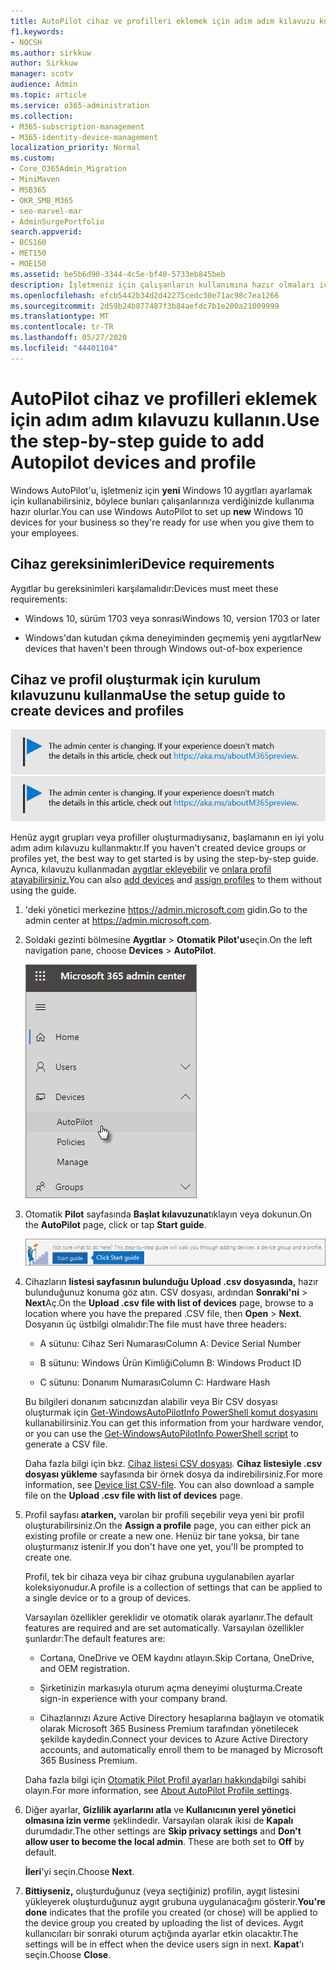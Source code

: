 ```yaml
---
title: AutoPilot cihaz ve profilleri eklemek için adım adım kılavuzu kullanın.
f1.keywords:
- NOCSH
ms.author: sirkkuw
author: Sirkkuw
manager: scotv
audience: Admin
ms.topic: article
ms.service: o365-administration
ms.collection:
- M365-subscription-management
- M365-identity-device-management
localization_priority: Normal
ms.custom:
- Core_O365Admin_Migration
- MiniMaven
- MSB365
- OKR_SMB_M365
- seo-marvel-mar
- AdminSurgePortfolio
search.appverid:
- BCS160
- MET150
- MOE150
ms.assetid: be5b6d90-3344-4c5e-bf40-5733eb845beb
description: İşletmeniz için çalışanların kullanımına hazır olmaları için yeni Windows 10 aygıtları ayarlamak için Windows AutoPilot'u nasıl kullanacağınızı öğrenin.
ms.openlocfilehash: efcb5442b34d2d42275cedc30e71ac98c7ea1266
ms.sourcegitcommit: 2d59b24b877487f3b84aefdc7b1e200a21009999
ms.translationtype: MT
ms.contentlocale: tr-TR
ms.lasthandoff: 05/27/2020
ms.locfileid: "44401104"
---
```

# <a name="use-the-step-by-step-guide-to-add-autopilot-devices-and-profile"></a><span data-ttu-id="cf7b3-103">AutoPilot cihaz ve profilleri eklemek için adım adım kılavuzu kullanın.</span><span class="sxs-lookup"><span data-stu-id="cf7b3-103">Use the step-by-step guide to add Autopilot devices and profile</span></span>

<span data-ttu-id="cf7b3-104">Windows AutoPilot'u, işletmeniz için **yeni** Windows 10 aygıtları ayarlamak için kullanabilirsiniz, böylece bunları çalışanlarınıza verdiğinizde kullanıma hazır olurlar.</span><span class="sxs-lookup"><span data-stu-id="cf7b3-104">You can use Windows AutoPilot to set up **new** Windows 10 devices for your business so they're ready for use when you give them to your employees.</span></span>
  
## <a name="device-requirements"></a><span data-ttu-id="cf7b3-105">Cihaz gereksinimleri</span><span class="sxs-lookup"><span data-stu-id="cf7b3-105">Device requirements</span></span>

<span data-ttu-id="cf7b3-106">Aygıtlar bu gereksinimleri karşılamalıdır:</span><span class="sxs-lookup"><span data-stu-id="cf7b3-106">Devices must meet these requirements:</span></span>
  
- <span data-ttu-id="cf7b3-107">Windows 10, sürüm 1703 veya sonrası</span><span class="sxs-lookup"><span data-stu-id="cf7b3-107">Windows 10, version 1703 or later</span></span>
    
- <span data-ttu-id="cf7b3-108">Windows'dan kutudan çıkma deneyiminden geçmemiş yeni aygıtlar</span><span class="sxs-lookup"><span data-stu-id="cf7b3-108">New devices that haven't been through Windows out-of-box experience</span></span>
    
## <a name="use-the-setup-guide-to-create-devices-and-profiles"></a><span data-ttu-id="cf7b3-109">Cihaz ve profil oluşturmak için kurulum kılavuzunu kullanma</span><span class="sxs-lookup"><span data-stu-id="cf7b3-109">Use the setup guide to create devices and profiles</span></span>

<span data-ttu-id="cf7b3-110">[![Yönetim merkezinin değiştiğini size bildirmeye yarayan etiket ve daha fazla ayrıntıyı aka.ms/aboutM365preview sayfasında bulabilirsiniz.](../media/m365admincenterchanging.png)](https://docs.microsoft.com/office365/admin/microsoft-365-admin-center-preview)</span><span class="sxs-lookup"><span data-stu-id="cf7b3-110">[![Label to let you know the admin center is changing and you can find more details at aka.ms/aboutM365preview.](../media/m365admincenterchanging.png)](https://docs.microsoft.com/office365/admin/microsoft-365-admin-center-preview)</span></span>

<span data-ttu-id="cf7b3-111">Henüz aygıt grupları veya profiller oluşturmadıysanız, başlamanın en iyi yolu adım adım kılavuzu kullanmaktır.</span><span class="sxs-lookup"><span data-stu-id="cf7b3-111">If you haven't created device groups or profiles yet, the best way to get started is by using the step-by-step guide.</span></span> <span data-ttu-id="cf7b3-112">Ayrıca, kılavuzu kullanmadan [aygıtlar ekleyebilir](create-and-edit-autopilot-devices.md) ve [onlara profil atayabilirsiniz.](create-and-edit-autopilot-profiles.md)</span><span class="sxs-lookup"><span data-stu-id="cf7b3-112">You can also [add devices](create-and-edit-autopilot-devices.md) and [assign profiles](create-and-edit-autopilot-profiles.md) to them without using the guide.</span></span> 
  
1. <span data-ttu-id="cf7b3-113">'deki yönetici merkezine <a href="https://go.microsoft.com/fwlink/p/?linkid=837890" target="_blank">https://admin.microsoft.com</a> gidin.</span><span class="sxs-lookup"><span data-stu-id="cf7b3-113">Go to the admin center at <a href="https://go.microsoft.com/fwlink/p/?linkid=837890" target="_blank">https://admin.microsoft.com</a>.</span></span>

2. <span data-ttu-id="cf7b3-114">Soldaki gezinti bölmesine **Aygıtlar** \> **Otomatik Pilot'u**seçin.</span><span class="sxs-lookup"><span data-stu-id="cf7b3-114">On the left navigation pane, choose **Devices** \> **AutoPilot**.</span></span>

    ![Yönetici merkezinde, aygıtları ve ardından Otomatik Pilot'u seçin.](../media/AutoPilot.png)
  
2. <span data-ttu-id="cf7b3-116">Otomatik **Pilot** sayfasında **Başlat kılavuzuna**tıklayın veya dokunun.</span><span class="sxs-lookup"><span data-stu-id="cf7b3-116">On the **AutoPilot** page, click or tap **Start guide**.</span></span>
    
    ![Click Start guide for step-by-step instructions for Autopilot.](../media/31662655-d1e6-437d-87ea-c0dec5da56f7.png)
  
3. <span data-ttu-id="cf7b3-118">Cihazların **listesi sayfasının bulunduğu Upload .csv dosyasında,** hazır bulunduğunuz konuma göz atın. CSV dosyası, ardından **Sonraki'ni** \> **Next**Aç.</span><span class="sxs-lookup"><span data-stu-id="cf7b3-118">On the **Upload .csv file with list of devices** page, browse to a location where you have the prepared .CSV file, then **Open** \> **Next**.</span></span> <span data-ttu-id="cf7b3-119">Dosyanın üç üstbilgi olmalıdır:</span><span class="sxs-lookup"><span data-stu-id="cf7b3-119">The file must have three headers:</span></span>
    
    - <span data-ttu-id="cf7b3-120">A sütunu: Cihaz Seri Numarası</span><span class="sxs-lookup"><span data-stu-id="cf7b3-120">Column A: Device Serial Number</span></span>
    
    - <span data-ttu-id="cf7b3-121">B sütunu: Windows Ürün Kimliği</span><span class="sxs-lookup"><span data-stu-id="cf7b3-121">Column B: Windows Product ID</span></span>
    
    - <span data-ttu-id="cf7b3-122">C sütunu: Donanım Numarası</span><span class="sxs-lookup"><span data-stu-id="cf7b3-122">Column C: Hardware Hash</span></span>
    
    <span data-ttu-id="cf7b3-123">Bu bilgileri donanım satıcınızdan alabilir veya Bir CSV dosyası oluşturmak için [Get-WindowsAutoPilotInfo PowerShell komut dosyasını](https://www.powershellgallery.com/packages/Get-WindowsAutoPilotInfo) kullanabilirsiniz.</span><span class="sxs-lookup"><span data-stu-id="cf7b3-123">You can get this information from your hardware vendor, or you can use the [Get-WindowsAutoPilotInfo PowerShell script](https://www.powershellgallery.com/packages/Get-WindowsAutoPilotInfo) to generate a CSV file.</span></span> 
    
    <span data-ttu-id="cf7b3-p103">Daha fazla bilgi için bkz. [Cihaz listesi CSV dosyası](https://docs.microsoft.com/microsoft-365/admin/misc/device-list). **Cihaz listesiyle .csv dosyası yükleme** sayfasında bir örnek dosya da indirebilirsiniz.</span><span class="sxs-lookup"><span data-stu-id="cf7b3-p103">For more information, see [Device list CSV-file](https://docs.microsoft.com/microsoft-365/admin/misc/device-list). You can also download a sample file on the **Upload .csv file with list of devices** page.</span></span> 
    
4. <span data-ttu-id="cf7b3-126">Profil sayfası **atarken,** varolan bir profili seçebilir veya yeni bir profil oluşturabilirsiniz.</span><span class="sxs-lookup"><span data-stu-id="cf7b3-126">On the **Assign a profile** page, you can either pick an existing profile or create a new one.</span></span> <span data-ttu-id="cf7b3-127">Henüz bir tane yoksa, bir tane oluşturmanız istenir.</span><span class="sxs-lookup"><span data-stu-id="cf7b3-127">If you don't have one yet, you'll be prompted to create one.</span></span> 
    
    <span data-ttu-id="cf7b3-128">Profil, tek bir cihaza veya bir cihaz grubuna uygulanabilen ayarlar koleksiyonudur.</span><span class="sxs-lookup"><span data-stu-id="cf7b3-128">A profile is a collection of settings that can be applied to a single device or to a group of devices.</span></span>
    
    <span data-ttu-id="cf7b3-129">Varsayılan özellikler gereklidir ve otomatik olarak ayarlanır.</span><span class="sxs-lookup"><span data-stu-id="cf7b3-129">The default features are required and are set automatically.</span></span> <span data-ttu-id="cf7b3-130">Varsayılan özellikler şunlardır:</span><span class="sxs-lookup"><span data-stu-id="cf7b3-130">The default features are:</span></span>
    
    - <span data-ttu-id="cf7b3-131">Cortana, OneDrive ve OEM kaydını atlayın.</span><span class="sxs-lookup"><span data-stu-id="cf7b3-131">Skip Cortana, OneDrive, and OEM registration.</span></span>
    
    - <span data-ttu-id="cf7b3-132">Şirketinizin markasıyla oturum açma deneyimi oluşturma.</span><span class="sxs-lookup"><span data-stu-id="cf7b3-132">Create sign-in experience with your company brand.</span></span>
    
    - <span data-ttu-id="cf7b3-133">Cihazlarınızı Azure Active Directory hesaplarına bağlayın ve otomatik olarak Microsoft 365 Business Premium tarafından yönetilecek şekilde kaydedin.</span><span class="sxs-lookup"><span data-stu-id="cf7b3-133">Connect your devices to Azure Active Directory accounts, and automatically enroll them to be managed by Microsoft 365 Business Premium.</span></span>
    
    <span data-ttu-id="cf7b3-134">Daha fazla bilgi için [Otomatik Pilot Profil ayarları hakkında](autopilot-profile-settings.md)bilgi sahibi olayın.</span><span class="sxs-lookup"><span data-stu-id="cf7b3-134">For more information, see [About AutoPilot Profile settings](autopilot-profile-settings.md).</span></span> 
    
5. <span data-ttu-id="cf7b3-135">Diğer ayarlar, **Gizlilik ayarlarını atla** ve **Kullanıcının yerel yönetici olmasına izin verme** şeklindedir. Varsayılan olarak ikisi de **Kapalı** durumdadır.</span><span class="sxs-lookup"><span data-stu-id="cf7b3-135">The other settings are **Skip privacy settings** and **Don't allow user to become the local admin**. These are both set to **Off** by default.</span></span> 
    
    <span data-ttu-id="cf7b3-136">**İleri**'yi seçin.</span><span class="sxs-lookup"><span data-stu-id="cf7b3-136">Choose **Next**.</span></span>
    
6. <span data-ttu-id="cf7b3-137">**Bittiyseniz,** oluşturduğunuz (veya seçtiğiniz) profilin, aygıt listesini yükleyerek oluşturduğunuz aygıt grubuna uygulanacağını gösterir.</span><span class="sxs-lookup"><span data-stu-id="cf7b3-137">**You're done** indicates that the profile you created (or chose) will be applied to the device group you created by uploading the list of devices.</span></span> <span data-ttu-id="cf7b3-138">Aygıt kullanıcıları bir sonraki oturum açtığında ayarlar etkin olacaktır.</span><span class="sxs-lookup"><span data-stu-id="cf7b3-138">The settings will be in effect when the device users sign in next.</span></span> <span data-ttu-id="cf7b3-139">**Kapat**'ı seçin.</span><span class="sxs-lookup"><span data-stu-id="cf7b3-139">Choose **Close**.</span></span>
    
